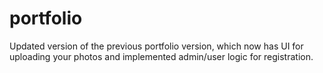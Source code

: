 # portfolio
Updated version of the previous portfolio version, which now has UI for uploading your photos and implemented admin/user logic for registration.
